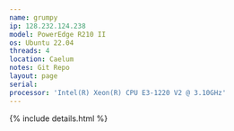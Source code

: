 ```yaml
---
name: grumpy
ip: 128.232.124.238
model: PowerEdge R210 II
os: Ubuntu 22.04
threads: 4
location: Caelum
notes: Git Repo
layout: page
serial: 
processor: 'Intel(R) Xeon(R) CPU E3-1220 V2 @ 3.10GHz'
---
```

{% include details.html %} 

